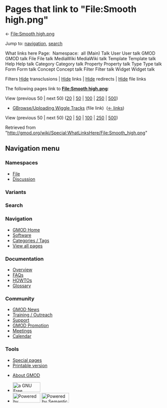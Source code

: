 <div id="mw-page-base" class="noprint">

</div>

<div id="mw-head-base" class="noprint">

</div>

<div id="content" class="mw-body" role="main">

<span id="top"></span>

<div id="mw-js-message" style="display:none;">

</div>



# <span dir="auto">Pages that link to "File:Smooth high.png"</span>

<div id="bodyContent">

<div id="contentSub">

← [File:Smooth
high.png](/wiki/File:Smooth_high.png "File:Smooth high.png")

</div>

<div id="jump-to-nav" class="mw-jump">

Jump to: [navigation](#mw-navigation), [search](#p-search)

</div>

<div id="mw-content-text">

What links here Page:  Namespace:  all (Main) Talk User User talk GMOD
GMOD talk File File talk MediaWiki MediaWiki talk Template Template talk
Help Help talk Category Category talk Property Property talk Type Type
talk Form Form talk Concept Concept talk Filter Filter talk Widget
Widget talk

Filters
[Hide](/mediawiki/index.php?title=Special:WhatLinksHere/File:Smooth_high.png&hidetrans=1 "Special:WhatLinksHere/File:Smooth high.png")
transclusions \|
[Hide](/mediawiki/index.php?title=Special:WhatLinksHere/File:Smooth_high.png&hidelinks=1 "Special:WhatLinksHere/File:Smooth high.png")
links \|
[Hide](/mediawiki/index.php?title=Special:WhatLinksHere/File:Smooth_high.png&hideredirs=1 "Special:WhatLinksHere/File:Smooth high.png")
redirects \|
[Hide](/mediawiki/index.php?title=Special:WhatLinksHere/File:Smooth_high.png&hideimages=1 "Special:WhatLinksHere/File:Smooth high.png")
file links

The following pages link to **[File:Smooth
high.png](/wiki/File:Smooth_high.png "File:Smooth high.png")**:

View (previous 50 \| next 50)
([20](/mediawiki/index.php?title=Special:WhatLinksHere/File:Smooth_high.png&limit=20 "Special:WhatLinksHere/File:Smooth high.png")
\|
[50](/mediawiki/index.php?title=Special:WhatLinksHere/File:Smooth_high.png&limit=50 "Special:WhatLinksHere/File:Smooth high.png")
\|
[100](/mediawiki/index.php?title=Special:WhatLinksHere/File:Smooth_high.png&limit=100 "Special:WhatLinksHere/File:Smooth high.png")
\|
[250](/mediawiki/index.php?title=Special:WhatLinksHere/File:Smooth_high.png&limit=250 "Special:WhatLinksHere/File:Smooth high.png")
\|
[500](/mediawiki/index.php?title=Special:WhatLinksHere/File:Smooth_high.png&limit=500 "Special:WhatLinksHere/File:Smooth high.png"))

- [GBrowse/Uploading Wiggle
  Tracks](/wiki/GBrowse/Uploading_Wiggle_Tracks "GBrowse/Uploading Wiggle Tracks")
  (file link) ‎ <span class="mw-whatlinkshere-tools">([←
  links](/mediawiki/index.php?title=Special:WhatLinksHere&target=GBrowse%2FUploading+Wiggle+Tracks "Special:WhatLinksHere"))</span>

View (previous 50 \| next 50)
([20](/mediawiki/index.php?title=Special:WhatLinksHere/File:Smooth_high.png&limit=20 "Special:WhatLinksHere/File:Smooth high.png")
\|
[50](/mediawiki/index.php?title=Special:WhatLinksHere/File:Smooth_high.png&limit=50 "Special:WhatLinksHere/File:Smooth high.png")
\|
[100](/mediawiki/index.php?title=Special:WhatLinksHere/File:Smooth_high.png&limit=100 "Special:WhatLinksHere/File:Smooth high.png")
\|
[250](/mediawiki/index.php?title=Special:WhatLinksHere/File:Smooth_high.png&limit=250 "Special:WhatLinksHere/File:Smooth high.png")
\|
[500](/mediawiki/index.php?title=Special:WhatLinksHere/File:Smooth_high.png&limit=500 "Special:WhatLinksHere/File:Smooth high.png"))

</div>

<div class="printfooter">

Retrieved from
"<http://gmod.org/wiki/Special:WhatLinksHere/File:Smooth_high.png>"

</div>

<div id="catlinks" class="catlinks catlinks-allhidden">

</div>

<div class="visualClear">

</div>

</div>

</div>

<div id="mw-navigation">

## Navigation menu

<div id="mw-head">



<div id="left-navigation">

<div id="p-namespaces" class="vectorTabs" role="navigation"
aria-labelledby="p-namespaces-label">

### Namespaces

- <span id="ca-nstab-image"><a href="/wiki/File:Smooth_high.png" accesskey="c"
  title="View the file page [c]">File</a></span>
- <span id="ca-talk"><a
  href="/mediawiki/index.php?title=File_talk:Smooth_high.png&amp;action=edit&amp;redlink=1"
  accesskey="t"
  title="Discussion about the content page [t]">Discussion</a></span>

</div>

<div id="p-variants" class="vectorMenu emptyPortlet" role="navigation"
aria-labelledby="p-variants-label">

### 

### Variants[](#)

<div class="menu">

</div>

</div>

</div>

<div id="right-navigation">





</div>

<div id="p-search" role="search">

### Search

<div id="simpleSearch">

</div>

</div>

</div>

</div>

<div id="mw-panel">

<div id="p-logo" role="banner">

<a href="/wiki/Main_Page"
style="background-image: url(http://gmod.org/images/GMOD-cogs.png);"
title="Visit the main page"></a>

</div>

<div id="p-Navigation" class="portal" role="navigation"
aria-labelledby="p-Navigation-label">

### Navigation

<div class="body">

- <span id="n-GMOD-Home">[GMOD Home](/wiki/Main_Page)</span>
- <span id="n-Software">[Software](/wiki/GMOD_Components)</span>
- <span id="n-Categories-.2F-Tags">[Categories /
  Tags](/wiki/Categories)</span>
- <span id="n-View-all-pages">[View all
  pages](/wiki/Special:AllPages)</span>

</div>

</div>

<div id="p-Documentation" class="portal" role="navigation"
aria-labelledby="p-Documentation-label">

### Documentation

<div class="body">

- <span id="n-Overview">[Overview](/wiki/Overview)</span>
- <span id="n-FAQs">[FAQs](/wiki/Category:FAQ)</span>
- <span id="n-HOWTOs">[HOWTOs](/wiki/Category:HOWTO)</span>
- <span id="n-Glossary">[Glossary](/wiki/Glossary)</span>

</div>

</div>

<div id="p-Community" class="portal" role="navigation"
aria-labelledby="p-Community-label">

### Community

<div class="body">

- <span id="n-GMOD-News">[GMOD News](/wiki/GMOD_News)</span>
- <span id="n-Training-.2F-Outreach">[Training /
  Outreach](/wiki/Training_and_Outreach)</span>
- <span id="n-Support">[Support](/wiki/Support)</span>
- <span id="n-GMOD-Promotion">[GMOD
  Promotion](/wiki/GMOD_Promotion)</span>
- <span id="n-Meetings">[Meetings](/wiki/Meetings)</span>
- <span id="n-Calendar">[Calendar](/wiki/Calendar)</span>

</div>

</div>

<div id="p-tb" class="portal" role="navigation"
aria-labelledby="p-tb-label">

### Tools

<div class="body">

- <span id="t-specialpages"><a href="/wiki/Special:SpecialPages" accesskey="q"
  title="A list of all special pages [q]">Special pages</a></span>
- <span id="t-print"><a
  href="/mediawiki/index.php?title=Special:WhatLinksHere/File:Smooth_high.png&amp;printable=yes"
  rel="alternate" accesskey="p"
  title="Printable version of this page [p]">Printable version</a></span>

</div>

</div>

</div>

</div>

<div id="footer" role="contentinfo">

- <span id="footer-places-about">[About
  GMOD](/wiki/GMOD:About "GMOD:About")</span>

<!-- -->

- <span id="footer-copyrightico">[<img src="http://www.gnu.org/graphics/gfdl-logo-small.png" width="88"
  height="31" alt="a GNU Free Documentation License" />](http://www.gnu.org/licenses/fdl-1.3.html)</span>
- <span id="footer-poweredbyico">[<img src="/mediawiki/skins/common/images/poweredby_mediawiki_88x31.png"
  width="88" height="31" alt="Powered by MediaWiki" />](//www.mediawiki.org/)
  [<img
  src="/mediawiki/extensions/SemanticMediaWiki/includes/../resources/images/smw_button.png"
  width="88" height="31" alt="Powered by Semantic MediaWiki" />](https://www.semantic-mediawiki.org/wiki/Semantic_MediaWiki)</span>

<div style="clear:both">

</div>

</div>
